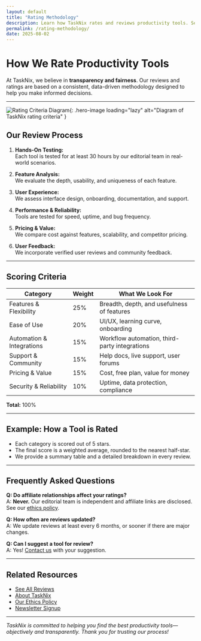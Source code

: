 ```yaml
---
layout: default
title: "Rating Methodology"
description: Learn how TaskNix rates and reviews productivity tools. See our transparent scoring criteria and process for unbiased software comparisons.
permalink: /rating-methodology/
date: 2025-08-02
---
```


# How We Rate Productivity Tools

At TaskNix, we believe in **transparency and fairness**. Our reviews and ratings are based on a consistent, data-driven methodology designed to help you make informed decisions.

---

![Rating Criteria Diagram](/images/rating-criteria-diagram.png){: .hero-image loading="lazy" alt="Diagram of TaskNix rating criteria" }

## Our Review Process

1. **Hands-On Testing:**  
   Each tool is tested for at least 30 hours by our editorial team in real-world scenarios.

2. **Feature Analysis:**  
   We evaluate the depth, usability, and uniqueness of each feature.

3. **User Experience:**  
   We assess interface design, onboarding, documentation, and support.

4. **Performance & Reliability:**  
   Tools are tested for speed, uptime, and bug frequency.

5. **Pricing & Value:**  
   We compare cost against features, scalability, and competitor pricing.

6. **User Feedback:**  
   We incorporate verified user reviews and community feedback.

---

## Scoring Criteria

| Category             | Weight | What We Look For                                 |
|----------------------|--------|--------------------------------------------------|
| Features & Flexibility | 25%   | Breadth, depth, and usefulness of features       |
| Ease of Use          | 20%    | UI/UX, learning curve, onboarding                |
| Automation & Integrations | 15% | Workflow automation, third-party integrations    |
| Support & Community  | 15%    | Help docs, live support, user forums             |
| Pricing & Value      | 15%    | Cost, free plan, value for money                 |
| Security & Reliability | 10%   | Uptime, data protection, compliance              |

**Total:** 100%

---

## Example: How a Tool is Rated

- Each category is scored out of 5 stars.
- The final score is a weighted average, rounded to the nearest half-star.
- We provide a summary table and a detailed breakdown in every review.

---

## Frequently Asked Questions

**Q: Do affiliate relationships affect your ratings?**  
A: **Never.** Our editorial team is independent and affiliate links are disclosed. See our [ethics policy](/ethics-policy).

**Q: How often are reviews updated?**  
A: We update reviews at least every 6 months, or sooner if there are major changes.

**Q: Can I suggest a tool for review?**  
A: Yes! [Contact us](/contact) with your suggestion.

---

## Related Resources

- [See All Reviews](/reviews)
- [About TaskNix](/about)
- [Our Ethics Policy](/ethics-policy)
- [Newsletter Signup](/newsletter)

---

*TaskNix is committed to helping you find the best productivity tools—objectively and transparently. Thank you for trusting our process!*